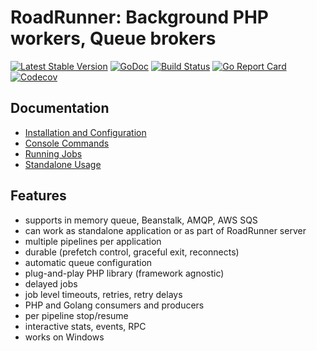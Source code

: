 # RoadRunner: Background PHP workers, Queue brokers
[![Latest Stable Version](https://poser.pugx.org/spiral/jobs/version)](https://packagist.org/packages/spiral/jobs)
[![GoDoc](https://godoc.org/github.com/spiral/jobs?status.svg)](https://godoc.org/github.com/spiral/jobs)
[![Build Status](https://travis-ci.org/spiral/jobs.svg?branch=master)](https://travis-ci.org/spiral/jobs)
[![Go Report Card](https://goreportcard.com/badge/github.com/spiral/jobs)](https://goreportcard.com/report/github.com/spiral/jobs)
[![Codecov](https://codecov.io/gh/spiral/jobs/branch/master/graph/badge.svg)](https://codecov.io/gh/spiral/jobs/)

## Documentation
  * [Installation and Configuration](https://github.com/spiral/docs/blob/feature/2.0/queue/configuration.md)
  * [Console Commands](https://github.com/spiral/docs/blob/feature/2.0/queue/commands.md)
  * [Running Jobs](https://github.com/spiral/docs/blob/feature/2.0/queue/jobs.md)
  * [Standalone Usage](https://github.com/spiral/docs/blob/feature/2.0/queue/standalone.md)

## Features
- supports in memory queue, Beanstalk, AMQP, AWS SQS
- can work as standalone application or as part of RoadRunner server
- multiple pipelines per application
- durable (prefetch control, graceful exit, reconnects)
- automatic queue configuration
- plug-and-play PHP library (framework agnostic)
- delayed jobs
- job level timeouts, retries, retry delays
- PHP and Golang consumers and producers
- per pipeline stop/resume
- interactive stats, events, RPC
- works on Windows
